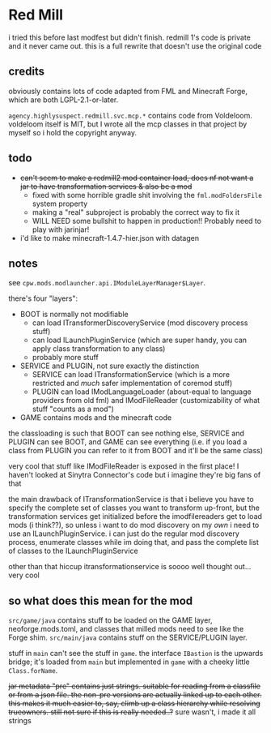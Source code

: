 # Red Mill

i tried this before last modfest but didn't finish. redmill 1's code is private and it never came out. this is a full rewrite that doesn't use the original code

## credits

obviously contains lots of code adapted from FML and Minecraft Forge, which are both LGPL-2.1-or-later.

`agency.highlysuspect.redmill.svc.mcp.*` contains code from Voldeloom. voldeloom itself is MIT, but I wrote all the mcp classes in that project by myself so i hold the copyright anyway.

## todo

* ~~can't seem to make a redmill2 mod container load, does nf not want a jar to have transformation services & also be a mod~~
  * fixed with some horrible gradle shit involving the `fml.modFoldersFile` system property
  * making a "real" subproject is probably the correct way to fix it
  * WILL NEED some bullshit to happen in production!! Probably need to play with jarinjar!
* i'd like to make minecraft-1.4.7-hier.json with datagen

## notes

see `cpw.mods.modlauncher.api.IModuleLayerManager$Layer`.

there's four "layers":

* BOOT is normally not modifiable
  * can load ITransformerDiscoveryService (mod discovery process stuff)
  * can load ILaunchPluginService (which are super handy, you can apply class transformation to any class)
  * probably more stuff
* SERVICE and PLUGIN, not sure exactly the distinction
  * SERVICE can load ITransformationService (which is a more restricted and *much* safer implementation of coremod stuff)
  * PLUGIN can load IModLanguageLoader (about-equal to language providers from old fml) and IModFileReader (customizability of what stuff "counts as a mod")
* GAME contains mods and the minecraft code

the classloading is such that BOOT can see nothing else, SERVICE and PLUGIN can see BOOT, and GAME can see everything (i.e. if you load a class from PLUGIN you can refer to it from BOOT and it'll be the same class)

very cool that stuff like IModFileReader is exposed in the first place! I haven't looked at Sinytra Connector's code but i imagine they're big fans of that

the main drawback of ITransformationService is that i believe you have to specify the complete set of classes you want to transform up-front, but the transformation services get initialized before the imodfilereaders get to load mods (i think??), so unless i want to do mod discovery on my *own* i need to use an ILaunchPluginService. i can just do the regular mod discovery process, enumerate classes while im doing that, and pass the complete list of classes to the ILaunchPluginService

other than that hiccup itransformationservice is soooo well thought out... very cool

## so what does this mean for the mod

`src/game/java` contains stuff to be loaded on the GAME layer, neoforge.mods.toml, and classes that milled mods need to see like the Forge shim. `src/main/java` contains stuff on the SERVICE/PLUGIN layer.

stuff in `main` can't see the stuff in `game`. the interface `IBastion` is the upwards bridge; it's loaded from `main` but implemented in `game` with a cheeky little `Class.forName`.

~~jar metadata "pre" contains just strings. suitable for reading from a classfile or from a json file.  the non-pre versions are actually linked up to each other. this makes it much easier to, say, climb up a class hierarchy while resolving trueowners. still not sure if this is really needed..?~~ sure wasn't, i made it all strings